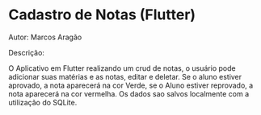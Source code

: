 # Cadastro de Notas (Flutter)

Autor: Marcos Aragão

Descrição:

O Aplicativo em Flutter realizando um crud de notas, o usuário pode adicionar suas matérias e as notas, editar e deletar. Se o aluno estiver aprovado, a nota aparecerá na cor Verde, se o Aluno estiver reprovado, a nota aparecerá na cor vermelha.
Os dados sao salvos localmente com a utilização do SQLite.
